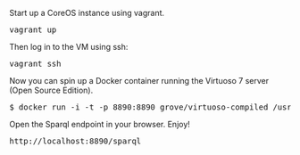 
Start up a CoreOS instance using vagrant.
<pre>
vagrant up
</pre>

Then log in to the VM using ssh:
<pre>
vagrant ssh
</pre>

Now you can spin up a Docker container running the Virtuoso 7 server (Open Source Edition).

<pre>
$ docker run -i -t -p 8890:8890 grove/virtuoso-compiled /usr/local/virtuoso-opensource/bin/virtuoso-t -df +configfile /usr/local/virtuoso-opensource/var/lib/virtuoso/db/virtuoso.ini
</pre>

Open the Sparql endpoint in your browser. Enjoy!

<pre>
http://localhost:8890/sparql
</pre>

